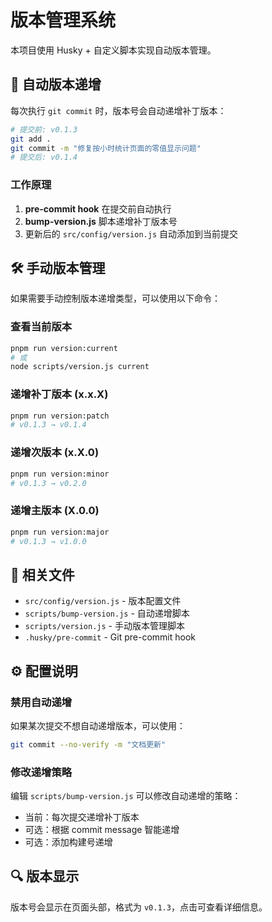 # 版本管理系统

本项目使用 Husky + 自定义脚本实现自动版本管理。

## 🚀 自动版本递增

每次执行 `git commit` 时，版本号会自动递增补丁版本：

```bash
# 提交前: v0.1.3
git add .
git commit -m "修复按小时统计页面的零值显示问题"
# 提交后: v0.1.4
```

### 工作原理

1. **pre-commit hook** 在提交前自动执行
2. **bump-version.js** 脚本递增补丁版本号
3. 更新后的 `src/config/version.js` 自动添加到当前提交

## 🛠️ 手动版本管理

如果需要手动控制版本递增类型，可以使用以下命令：

### 查看当前版本
```bash
pnpm run version:current
# 或
node scripts/version.js current
```

### 递增补丁版本 (x.x.X)
```bash
pnpm run version:patch
# v0.1.3 → v0.1.4
```

### 递增次版本 (x.X.0)
```bash
pnpm run version:minor
# v0.1.3 → v0.2.0
```

### 递增主版本 (X.0.0)
```bash
pnpm run version:major
# v0.1.3 → v1.0.0
```

## 📁 相关文件

- `src/config/version.js` - 版本配置文件
- `scripts/bump-version.js` - 自动递增脚本
- `scripts/version.js` - 手动版本管理脚本
- `.husky/pre-commit` - Git pre-commit hook

## ⚙️ 配置说明

### 禁用自动递增

如果某次提交不想自动递增版本，可以使用：

```bash
git commit --no-verify -m "文档更新"
```

### 修改递增策略

编辑 `scripts/bump-version.js` 可以修改自动递增的策略：

- 当前：每次提交递增补丁版本
- 可选：根据 commit message 智能递增
- 可选：添加构建号递增

## 🔍 版本显示

版本号会显示在页面头部，格式为 `v0.1.3`，点击可查看详细信息。
